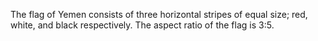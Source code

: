 The flag of Yemen consists of three horizontal stripes of equal size; red, white, and black respectively. The aspect ratio of the flag is 3:5.